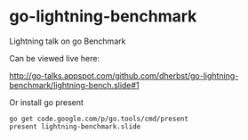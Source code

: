 go-lightning-benchmark
======================

Lightning talk on go Benchmark

Can be viewed live here:

http://go-talks.appspot.com/github.com/dherbst/go-lightning-benchmark/lightning-bench.slide#1

Or install go present

    go get code.google.com/p/go.tools/cmd/present
    present lightning-benchmark.slide
